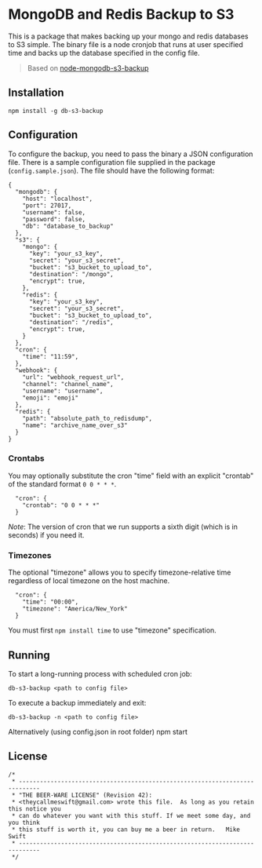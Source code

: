 # MongoDB and Redis Backup to S3

This is a package that makes backing up your mongo and redis databases to S3 simple.
The binary file is a node cronjob that runs at user specified time and backs up
the database specified in the config file.

> Based on [node-mongodb-s3-backup](https://github.com/theycallmeswift/node-mongodb-s3-backup)

## Installation

    npm install -g db-s3-backup

## Configuration

To configure the backup, you need to pass the binary a JSON configuration file.
There is a sample configuration file supplied in the package (`config.sample.json`).
The file should have the following format:

    {
      "mongodb": {
        "host": "localhost",
        "port": 27017,
        "username": false,
        "password": false,
        "db": "database_to_backup"
      },
      "s3": {
        "mongo": {
          "key": "your_s3_key",
          "secret": "your_s3_secret",
          "bucket": "s3_bucket_to_upload_to",
          "destination": "/mongo",
          "encrypt": true,
        },
        "redis": {
          "key": "your_s3_key",
          "secret": "your_s3_secret",
          "bucket": "s3_bucket_to_upload_to",
          "destination": "/redis",
          "encrypt": true,
        }
      },
      "cron": {
        "time": "11:59",
      },
      "webhook": {
        "url": "webhook_request_url",
        "channel": "channel_name",
        "username": "username",
        "emoji": "emoji"
      },
      "redis": {
        "path": "absolute_path_to_redisdump",
        "name": "archive_name_over_s3"
      }
    }

### Crontabs

You may optionally substitute the cron "time" field with an explicit "crontab"
of the standard format `0 0 * * *`.

      "cron": {
        "crontab": "0 0 * * *"
      }

*Note*: The version of cron that we run supports a sixth digit (which is in seconds) if
you need it.

### Timezones

The optional "timezone" allows you to specify timezone-relative time regardless
of local timezone on the host machine.

      "cron": {
        "time": "00:00",
        "timezone": "America/New_York"
      }

You must first `npm install time` to use "timezone" specification.

## Running

To start a long-running process with scheduled cron job:

    db-s3-backup <path to config file>

To execute a backup immediately and exit:

    db-s3-backup -n <path to config file>

Alternatively (using config.json in root folder)
    npm start

## License

```
/*
 * ----------------------------------------------------------------------------
 * "THE BEER-WARE LICENSE" (Revision 42):
 * <theycallmeswift@gmail.com> wrote this file.  As long as you retain this notice you
 * can do whatever you want with this stuff. If we meet some day, and you think
 * this stuff is worth it, you can buy me a beer in return.   Mike Swift
 * ----------------------------------------------------------------------------
 */
```
